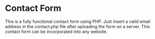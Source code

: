 # Contact Form
This is a fully functional contact form using PHP. Just insert a valid email address in the contact.php file after uploading the form on a server. 
This contact form can be incorporated into any website.
